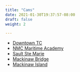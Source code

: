 ```yaml
---
title: "Cams"
date: 2021-01-30T19:37:57-08:00
draft: false
weight: 2

---
```

 
- <a target="_blank" href="khttps://www.wmta.org/live-west-michigan-camera-gallery/traverse-city-west-michigan-live-camera/">
    Downtown TC
  </a>

- <a target="_blank" href="https://www.nmc.edu/maritime/about/webcam.html">
    NMC Maritime Academy
  </a>

- <a target="_blank" href="https://www.9and10news.com/weather/cams/sault-ste-marie/#live">
    Sault Ste Marie
  </a>

- <a target="_blank" href="https://www.mackinacbridge.org/fares-traffic/bridge-cam/">
    Mackinaw Bridge
  </a>

- <a target="_blank" href="https://www.hornsbar.com/webcamlarge/">
    Mackinaw Island
  </a>

